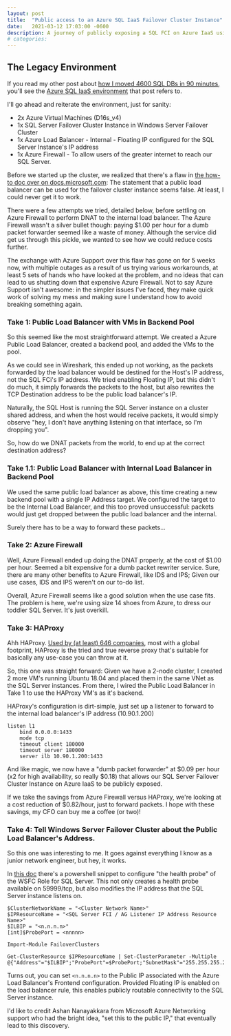 ```yaml
---
layout: post
title:  "Public access to an Azure SQL IaaS Failover Cluster Instance"
date:   2021-03-12 17:03:00 -0600
description: A journey of publicly exposing a SQL FCI on Azure IaaS using Azure Load Balancer, Azure Firewall, and HAProxy
# categories: 
---
```


## The Legacy Environment

If you read my other post about [how I moved 4600 SQL DBs in 90 minutes](https://schittko.me/2021/02/04/SQL-Server-4600-DBs/), you'll see the [Azure SQL IaaS environment](https://schittko.me/2021/02/04/SQL-Server-4600-DBs/#the-iaas-environment) that post refers to.  

I'll go ahead and reiterate the environment, just for sanity:

* 2x Azure Virtual Machines (D16s_v4)
* 1x SQL Server Failover Cluster Instance in Windows Server Failover Cluster
* 1x Azure Load Balancer - Internal - Floating IP configured for the SQL Server Instance's IP address
* 1x Azure Firewall - To allow users of the greater internet to reach our SQL Server.

Before we started up the cluster, we realized that there's a flaw in [the how-to doc over on docs.microsoft.com](https://docs.microsoft.com/en-us/azure/azure-sql/virtual-machines/windows/failover-cluster-instance-vnn-azure-load-balancer-configure): The statement that a public load balancer can be used for the failover cluster instance seems false.  At least, I could never get it to work.  

There were a few attempts we tried, detailed below, before settling on Azure Firewall to perform DNAT to the internal load balancer.  The Azure Firewall wasn't a silver bullet though: paying $1.00 per hour for a dumb packet forwarder seemed like a waste of money.  Although the service did get us through this pickle, we wanted to see how we could reduce costs further.

The exchange with Azure Support over this flaw has gone on for 5 weeks now, with multiple outages as a result of us trying various workarounds, at least 5 sets of hands who have looked at the problem, and no ideas that can lead to us shutting down that expensive Azure Firewall.  Not to say Azure Support isn't awesome: in the simpler issues I've faced, they make quick work of solving my mess and making sure I understand how to avoid breaking something again.

### Take 1: Public Load Balancer with VMs in Backend Pool

So this seemed like the most straightforward attempt.  We created a Azure Public Load Balancer, created a backend pool, and added the VMs to the pool.

As we could see in Wireshark, this ended up not working, as the packets forwarded by the load balancer would be destined for the Host's IP address, not the SQL FCi's IP address.  We tried enabling Floating IP, but this didn't do much, it simply forwards the packets to the host, but also rewrites the TCP Destination address to be the public load balancer's IP.  

Naturally, the SQL Host is running the SQL Server instance on a cluster shared address, and when the host would receive packets, it would simply observe "hey, I don't have anything listening on that interface, so I'm dropping you".

So, how do we DNAT packets from the world, to end up at the correct destination address?

### Take 1.1: Public Load Balancer with Internal Load Balancer in Backend Pool

We used the same public load balancer as above, this time creating a new backend pool with a single IP Address target.  We configured the target to be the Internal Load Balancer, and this too proved unsuccessful: packets would just get dropped between the public load balancer and the internal.

Surely there has to be a way to forward these packets...

### Take 2: Azure Firewall

Well, Azure Firewall ended up doing the DNAT properly, at the cost of $1.00 per hour.  Seemed a bit expensive for a dumb packet rewriter service.  Sure, there are many other benefits to Azure Firewall, like IDS and IPS;  Given our use cases, IDS and IPS weren't on our to-do list.

Overall, Azure Firewall seems like a good solution when the use case fits.  The problem is here, we're using size 14 shoes from Azure, to dress our toddler SQL Server.  It's just overkill.

### Take 3: HAProxy

Ahh HAProxy.  [Used by (at least) 646 companies](https://stackshare.io/haproxy), most with a global footprint, HAProxy is the tried and true reverse proxy that's suitable for basically any use-case you can throw at it.

So, this one was straight forward: Given we have a 2-node cluster, I created 2 more VM's running Ubuntu 18.04 and placed them in the same VNet as the SQL Server instances.  From there, I wired the Public Load Balancer in Take 1 to use the HAProxy VM's as it's backend.

HAProxy's configuration is dirt-simple, just set up a listener to forward to the internal load balancer's IP address (10.90.1.200)

```
listen l1
    bind 0.0.0.0:1433
    mode tcp
    timeout client 180000
    timeout server 180000
    server ilb 10.90.1.200:1433
```

And like magic, we now have a "dumb packet forwarder" at $0.09 per hour (x2 for high availability, so really $0.18) that allows our SQL Server Failover Cluster Instance on Azure IaaS to be publicly exposed.  

If we take the savings from Azure Firewall versus HAProxy, we're looking at a cost reduction of $0.82/hour, just to forward packets.  I hope with these savings, my CFO can buy me a coffee (or two)!

### Take 4: Tell Windows Server Failover Cluster about the Public Load Balancer's Address.

So this one was interesting to me.  It goes against everything I know as a junior network engineer, but hey, it works.

In [this doc](https://docs.microsoft.com/en-us/azure/azure-sql/virtual-machines/windows/failover-cluster-instance-vnn-azure-load-balancer-configure#configure-cluster-probe) there's a powershell snippet to configure "the health probe" of the WSFC Role for SQL Server.  This not only creates a health probe available on 59999/tcp, but also modifies the IP address that the SQL Server instance listens on.

```
$ClusterNetworkName = "<Cluster Network Name>"
$IPResourceName = "<SQL Server FCI / AG Listener IP Address Resource Name>" 
$ILBIP = "<n.n.n.n>" 
[int]$ProbePort = <nnnnn>

Import-Module FailoverClusters

Get-ClusterResource $IPResourceName | Set-ClusterParameter -Multiple @{"Address"="$ILBIP";"ProbePort"=$ProbePort;"SubnetMask"="255.255.255.255";"Network"="$ClusterNetworkName";"EnableDhcp"=0}
```

Turns out, you can set `<n.n.n.n>` to the Public IP associated with the Azure Load Balancer's Frontend configuration.  Provided Floating IP is enabled on the load balancer rule, this enables publicly routable connectivity to the SQL Server instance.

I'd like to credit Ashan Nanayakkara from Microsoft Azure Networking support who had the bright idea, "set this to the public IP," that eventually lead to this discovery.
